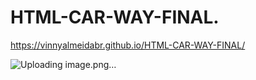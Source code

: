 # HTML-CAR-WAY-FINAL.

https://vinnyalmeidabr.github.io/HTML-CAR-WAY-FINAL/

![Uploading image.png…]()





